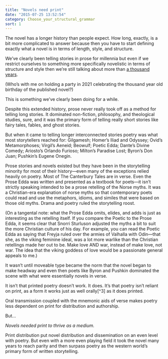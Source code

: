 ```yaml
---
title: "Novels need print"
date: "2015-07-25 13:52:54"
category: Choose_your_structural_grammar
sort: 1
---
```


The novel has a longer history than people expect. How long, exactly, is
a bit more complicated to answer because then you have to start defining
exactly what a novel is in terms of length, style, and structure.

We’ve clearly been telling stories in prose for millennia but even if we
restrict ourselves to something more specifically novelistic in terms of
structure and style then we’re still talking about more than [a thousand
years](https://en.wikipedia.org/wiki/The_Tale_of_Genji).

(Who’s with me on holding a party in 2021 celebrating the thousand year
old birthday of the published novel?)

This is something we’ve clearly been doing for a while.

Despite this extended history, prose never really took off as a method
for telling long stories. It dominated non-fiction, philosophy, and
theological studies, sure, and it was the primary form of telling really
short stories like fairy tales, fables, and ghost stories.

But when it came to telling longer interconnected stories poetry was
what most storytellers reached for: Gilgamesh; Homer’s Iliad and
Odyssey; Ovid’s Metamorphoses; Virgil’s Aeneid; Beowulf; Poetic Edda;
Dante’s Divine Comedy; Ariosto’s Orlando Furioso; Milton’s Paradise
Lost; Byron’s Don Juan; Pushkin’s Eugene Onegin.

Prose stories and novels existed but they have been in the storytelling
minority for most of their history—even many of the exceptions relied
heavily on poetry. Most of The Canterbury Tales are in verse. Even the
Prose Edda was written and presented as a textbook for poets—it isn’t
strictly speaking intended to be a prose retelling of the Norse myths.
It was a Christian-era explanation of norse myths so that contemporary
poets could read and use the metaphors, idioms, and similes that were
based on those old myths. Drama and poetry ruled the storytelling roost.

(On a tangental note: what the Prose Edda omits, elides, and adds is
just as interesting as the retelling itself. If you compare the Poetic
to the Prose Edda, it seems clear that Snorri Sturluson adjusted the
myths a bit to suit the more Christian culture of his day. For example,
you can read the Poetic Edda as saying that Freyja ruled over the armies
of Valhalla with Odin—that she, as the viking feminine ideal, was a lot
more warlike than the Christian retellings made her out to be. Make love
AND war, instead of make love, not war. The idea that the viking goddess
of love would be a passionate general appeals to me.)

It wasn’t until moveable type became the norm that the novel began to
make headway and even then poets like Byron and Pushkin dominated the
scene with what were essentially novels in verse.

It isn’t that printed poetry doesn’t work. It does. It’s that poetry
isn’t reliant on print, as a form it works just as well orally\[^3\] as
it does printed.

Oral transmission coupled with the mnemonic aids of verse makes poetry
less dependent on print for distribution and authorship.

But…

*Novels needed print to thrive as a medium.*

Print distribution put novel distribution and dissemination on an even
level with poetry. But even with a more even playing field it took the
novel many years to reach parity and then surpass poetry as the western
world’s primary form of written storytelling.
